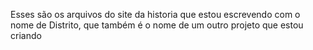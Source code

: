 Esses são os arquivos do site da historia que estou escrevendo com o nome de Distrito, que também é o nome de um outro projeto que estou criando
